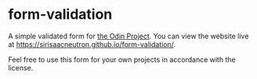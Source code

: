 # form-validation
A simple validated form for [the Odin Project](https://www.theodinproject.com/lessons/node-path-javascript-form-validation-with-javascript). You can view the website live at https://sirisaacneutron.github.io/form-validation/.

Feel free to use this form for your own projects in accordance with the license.